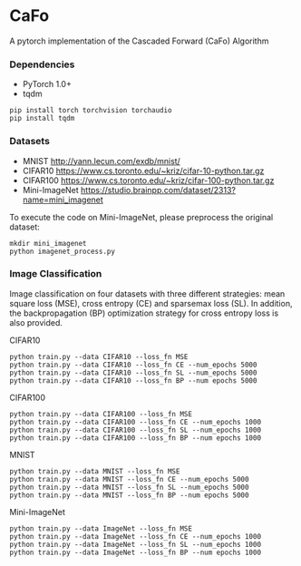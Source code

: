 
# CaFo

A pytorch implementation of the Cascaded Forward (CaFo) Algorithm 


### Dependencies
* PyTorch 1.0+
* tqdm


```
pip install torch torchvision torchaudio
pip install tqdm
```
### Datasets

* MNIST http://yann.lecun.com/exdb/mnist/
* CIFAR10 https://www.cs.toronto.edu/~kriz/cifar-10-python.tar.gz
* CIFAR100 https://www.cs.toronto.edu/~kriz/cifar-100-python.tar.gz
* Mini-ImageNet https://studio.brainpp.com/dataset/2313?name=mini_imagenet

To execute the code on Mini-ImageNet, please preprocess the original dataset:
```
mkdir mini_imagenet
python imagenet_process.py
```


### Image Classification

Image classification on four datasets with three different strategies: mean square loss (MSE),
cross entropy (CE) and sparsemax loss (SL). In addition, the backpropagation (BP) optimization strategy
for cross entropy loss is also provided.

CIFAR10
```
python train.py --data CIFAR10 --loss_fn MSE
python train.py --data CIFAR10 --loss_fn CE --num_epochs 5000
python train.py --data CIFAR10 --loss_fn SL --num_epochs 5000
python train.py --data CIFAR10 --loss_fn BP --num epochs 5000
```

CIFAR100
```
python train.py --data CIFAR100 --loss_fn MSE
python train.py --data CIFAR100 --loss_fn CE --num_epochs 1000
python train.py --data CIFAR100 --loss_fn SL --num_epochs 1000
python train.py --data CIFAR100 --loss_fn BP --num epochs 1000
```


MNIST
```
python train.py --data MNIST --loss_fn MSE
python train.py --data MNIST --loss_fn CE --num_epochs 5000
python train.py --data MNIST --loss_fn SL --num_epochs 5000
python train.py --data MNIST --loss_fn BP --num epochs 5000
```

Mini-ImageNet
```
python train.py --data ImageNet --loss_fn MSE
python train.py --data ImageNet --loss_fn CE --num_epochs 1000
python train.py --data ImageNet --loss_fn SL --num_epochs 1000
python train.py --data ImageNet --loss_fn BP --num epochs 1000
```


